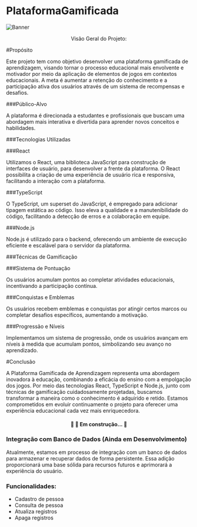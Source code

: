 # PlataformaGamificada

![Banner](https://user-images.githubusercontent.com/69947504/141135355-13a535b0-17be-45e3-828d-c790b150fb21.jpg)

<p align="center">Visão Geral do Projeto:</p>

#Propósito

Este projeto tem como objetivo desenvolver uma plataforma gamificada de aprendizagem, visando tornar o processo educacional mais envolvente e motivador por meio da aplicação de elementos de jogos em contextos educacionais. A meta é aumentar a retenção do conhecimento e a participação ativa dos usuários através de um sistema de recompensas e desafios.

###Público-Alvo

A plataforma é direcionada a estudantes e profissionais que buscam uma abordagem mais interativa e divertida para aprender novos conceitos e habilidades.

###Tecnologias Utilizadas

###React

Utilizamos o React, uma biblioteca JavaScript para construção de interfaces de usuário, para desenvolver a frente da plataforma. O React possibilita a criação de uma experiência de usuário rica e responsiva, facilitando a interação com a plataforma.

###TypeScript

O TypeScript, um superset do JavaScript, é empregado para adicionar tipagem estática ao código. Isso eleva a qualidade e a manutenibilidade do código, facilitando a detecção de erros e a colaboração em equipe.

###Node.js

Node.js é utilizado para o backend, oferecendo um ambiente de execução eficiente e escalável para o servidor da plataforma.

###Técnicas de Gamificação

###Sistema de Pontuação

Os usuários acumulam pontos ao completar atividades educacionais, incentivando a participação contínua.

###Conquistas e Emblemas

Os usuários recebem emblemas e conquistas por atingir certos marcos ou completar desafios específicos, aumentando a motivação.

###Progressão e Níveis

Implementamos um sistema de progressão, onde os usuários avançam em níveis à medida que acumulam pontos, simbolizando seu avanço no aprendizado.

#Conclusão

A Plataforma Gamificada de Aprendizagem representa uma abordagem inovadora à educação, combinando a eficácia do ensino com a empolgação dos jogos. Por meio das tecnologias React, TypeScript e Node.js, junto com técnicas de gamificação cuidadosamente projetadas, buscamos transformar a maneira como o conhecimento é adquirido e retido. Estamos comprometidos em evoluir continuamente o projeto para oferecer uma experiência educacional cada vez mais enriquecedora.

<h4 align="center"> 
	🚧   🚀 Em construção...  🚧
</h4>

### Integração com Banco de Dados (Ainda em Desenvolvimento)

Atualmente, estamos em processo de integração com um banco de dados para armazenar e recuperar dados de forma persistente. Essa adição proporcionará uma base sólida para recursos futuros e aprimorará a experiência do usuário.

### Funcionalidades:

- Cadastro de pessoa
- Consulta de pessoa
- Atualiza registros
- Apaga registros


